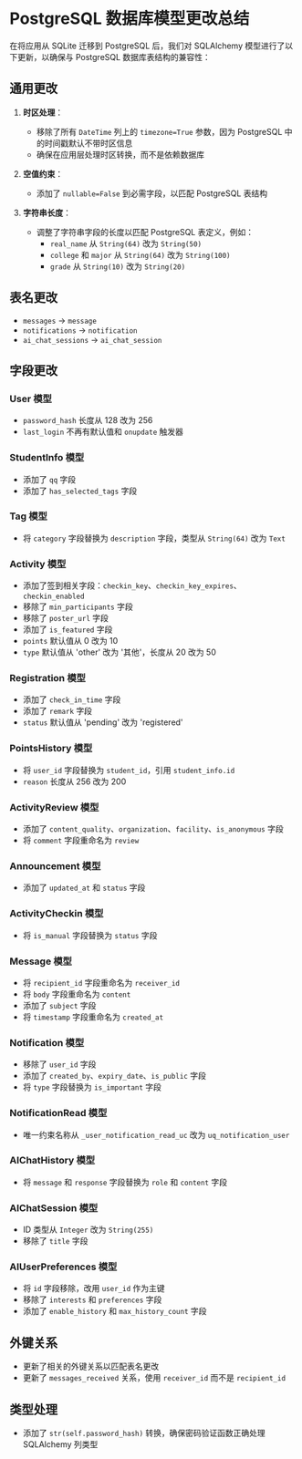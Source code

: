 # PostgreSQL 数据库模型更改总结

在将应用从 SQLite 迁移到 PostgreSQL 后，我们对 SQLAlchemy 模型进行了以下更新，以确保与 PostgreSQL 数据库表结构的兼容性：

## 通用更改

1. **时区处理**：
   - 移除了所有 `DateTime` 列上的 `timezone=True` 参数，因为 PostgreSQL 中的时间戳默认不带时区信息
   - 确保在应用层处理时区转换，而不是依赖数据库

2. **空值约束**：
   - 添加了 `nullable=False` 到必需字段，以匹配 PostgreSQL 表结构

3. **字符串长度**：
   - 调整了字符串字段的长度以匹配 PostgreSQL 表定义，例如：
     - `real_name` 从 `String(64)` 改为 `String(50)`
     - `college` 和 `major` 从 `String(64)` 改为 `String(100)`
     - `grade` 从 `String(10)` 改为 `String(20)`

## 表名更改

- `messages` → `message`
- `notifications` → `notification`
- `ai_chat_sessions` → `ai_chat_session`

## 字段更改

### User 模型
- `password_hash` 长度从 128 改为 256
- `last_login` 不再有默认值和 `onupdate` 触发器

### StudentInfo 模型
- 添加了 `qq` 字段
- 添加了 `has_selected_tags` 字段

### Tag 模型
- 将 `category` 字段替换为 `description` 字段，类型从 `String(64)` 改为 `Text`

### Activity 模型
- 添加了签到相关字段：`checkin_key`、`checkin_key_expires`、`checkin_enabled`
- 移除了 `min_participants` 字段
- 移除了 `poster_url` 字段
- 添加了 `is_featured` 字段
- `points` 默认值从 0 改为 10
- `type` 默认值从 'other' 改为 '其他'，长度从 20 改为 50

### Registration 模型
- 添加了 `check_in_time` 字段
- 添加了 `remark` 字段
- `status` 默认值从 'pending' 改为 'registered'

### PointsHistory 模型
- 将 `user_id` 字段替换为 `student_id`，引用 `student_info.id`
- `reason` 长度从 256 改为 200

### ActivityReview 模型
- 添加了 `content_quality`、`organization`、`facility`、`is_anonymous` 字段
- 将 `comment` 字段重命名为 `review`

### Announcement 模型
- 添加了 `updated_at` 和 `status` 字段

### ActivityCheckin 模型
- 将 `is_manual` 字段替换为 `status` 字段

### Message 模型
- 将 `recipient_id` 字段重命名为 `receiver_id`
- 将 `body` 字段重命名为 `content`
- 添加了 `subject` 字段
- 将 `timestamp` 字段重命名为 `created_at`

### Notification 模型
- 移除了 `user_id` 字段
- 添加了 `created_by`、`expiry_date`、`is_public` 字段
- 将 `type` 字段替换为 `is_important` 字段

### NotificationRead 模型
- 唯一约束名称从 `_user_notification_read_uc` 改为 `uq_notification_user`

### AIChatHistory 模型
- 将 `message` 和 `response` 字段替换为 `role` 和 `content` 字段

### AIChatSession 模型
- ID 类型从 `Integer` 改为 `String(255)`
- 移除了 `title` 字段

### AIUserPreferences 模型
- 将 `id` 字段移除，改用 `user_id` 作为主键
- 移除了 `interests` 和 `preferences` 字段
- 添加了 `enable_history` 和 `max_history_count` 字段

## 外键关系

- 更新了相关的外键关系以匹配表名更改
- 更新了 `messages_received` 关系，使用 `receiver_id` 而不是 `recipient_id`

## 类型处理

- 添加了 `str(self.password_hash)` 转换，确保密码验证函数正确处理 SQLAlchemy 列类型 